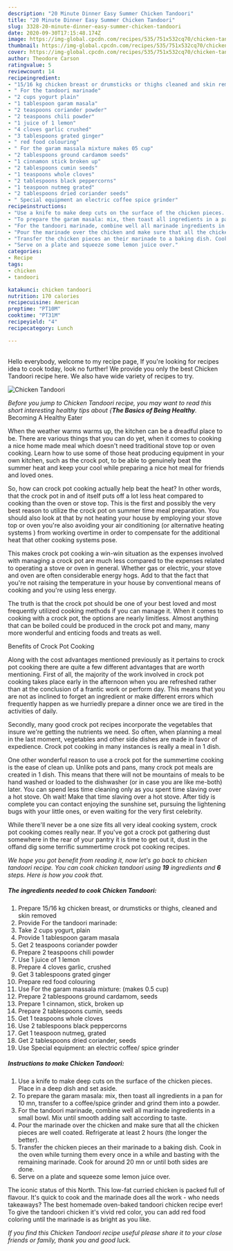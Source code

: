 ```yaml
---
description: "20 Minute Dinner Easy Summer Chicken Tandoori"
title: "20 Minute Dinner Easy Summer Chicken Tandoori"
slug: 3328-20-minute-dinner-easy-summer-chicken-tandoori
date: 2020-09-30T17:15:48.174Z
image: https://img-global.cpcdn.com/recipes/535/751x532cq70/chicken-tandoori-recipe-main-photo.jpg
thumbnail: https://img-global.cpcdn.com/recipes/535/751x532cq70/chicken-tandoori-recipe-main-photo.jpg
cover: https://img-global.cpcdn.com/recipes/535/751x532cq70/chicken-tandoori-recipe-main-photo.jpg
author: Theodore Carson
ratingvalue: 5
reviewcount: 14
recipeingredient:
- "15/16 kg chicken breast or drumsticks or thighs cleaned and skin removed"
- " For the tandoori marinade"
- "2 cups yogurt plain"
- "1 tablespoon garam masala"
- "2 teaspoons coriander powder"
- "2 teaspoons chili powder"
- "1 juice of 1 lemon"
- "4 cloves garlic crushed"
- "3 tablespoons grated ginger"
- " red food colouring"
- " For the garam massala mixture makes 05 cup"
- "2 tablespoons ground cardamom seeds"
- "1 cinnamon stick broken up"
- "2 tablespoons cumin seeds"
- "1 teaspoons whole cloves"
- "2 tablespoons black peppercorns"
- "1 teaspoon nutmeg grated"
- "2 tablespoons dried coriander seeds"
- " Special equipment an electric coffee spice grinder"
recipeinstructions:
- "Use a knife to make deep cuts on the surface of the chicken pieces. Place in a deep dish and set aside."
- "To prepare the garam masala: mix, then toast all ingredients in a pan for 10 mn, transfer to a coffee/spice grinder and grind them into a powder."
- "For the tandoori marinade, combine well all marinade ingredients in a small bowl. Mix until smooth adding salt according to taste."
- "Pour the marinade over the chicken and make sure that all the chicken pieces are well coated. Refrigerate at least 2 hours (the longer the better)."
- "Transfer the chicken pieces an their marinade to a baking dish. Cook in the oven while turning them every once in a while and basting with the remaining marinade. Cook for around 20 mn or until both sides are done."
- "Serve on a plate and squeeze some lemon juice over."
categories:
- Recipe
tags:
- chicken
- tandoori

katakunci: chicken tandoori 
nutrition: 170 calories
recipecuisine: American
preptime: "PT10M"
cooktime: "PT31M"
recipeyield: "4"
recipecategory: Lunch

---
```

<br>
Hello everybody, welcome to my recipe page, If you're looking for recipes idea to cook today, look no further! We provide you only the best Chicken Tandoori recipe here. We also have wide variety of recipes to try.
<br>


![Chicken Tandoori](https://img-global.cpcdn.com/recipes/535/751x532cq70/chicken-tandoori-recipe-main-photo.jpg)

<i>Before you jump to Chicken Tandoori recipe, you may want to read this short interesting healthy tips about {<strong>The Basics of Being Healthy</strong>.</i>
Becoming A Healthy Eater


When the weather warms warms up, the kitchen can be a dreadful place to be. There are various things that you can do yet, when it comes to cooking a nice home made meal which doesn't need traditional stove top or oven cooking. Learn how to use some of those heat producing equipment in your own kitchen, such as the crock pot, to be able to genuinely beat the summer heat and keep your cool while preparing a nice hot meal for friends and loved ones.

So, how can crock pot cooking actually help beat the heat? In other words, that the crock pot in and of itself puts off a lot less heat compared to cooking than the oven or stove top. This is the first and possibly the very best reason to utilize the crock pot on summer time meal preparation. You should also look at that by not heating your house by employing your stove top or oven you're also avoiding your air conditioning (or alternative heating systems ) from working overtime in order to compensate for the additional heat that other cooking systems pose.

This makes crock pot cooking a win-win situation as the expenses involved with managing a crock pot are much less compared to the expenses related to operating a stove or oven in general. Whether gas or electric, your stove and oven are often considerable energy hogs. Add to that the fact that you're not raising the temperature in your house by conventional means of cooking and you're using less energy.

 The truth is that the crock pot should be one of your best loved and most frequently utilized cooking methods if you can manage it. When it comes to cooking with a crock pot, the options are nearly limitless.  Almost anything that can be boiled could be produced in the crock pot and many, many more wonderful and enticing foods and treats as well.

Benefits of Crock Pot Cooking

Along with the cost advantages mentioned previously as it pertains to crock pot cooking there are quite a few different advantages that are worth mentioning. First of all, the majority of the work involved in crock pot cooking takes place early in the afternoon when you are refreshed rather than at the conclusion of a frantic work or perform day. This means that you are not as inclined to forget an ingredient or make different errors which frequently happen as we hurriedly prepare a dinner once we are tired in the activities of daily.

Secondly, many good crock pot recipes incorporate the vegetables that insure we're getting the nutrients we need. So often, when planning a meal in the last moment, vegetables and other side dishes are made in favor of expedience. Crock pot cooking in many instances is really a meal in 1 dish.

One other wonderful reason to use a crock pot for the summertime cooking is the ease of clean up.  Unlike pots and pans, many crock pot meals are created in 1 dish. This means that there will not be mountains of meals to be hand washed or loaded to the dishwasher (or in case you are like me-both) later. You can spend less time cleaning only as you spent time slaving over a hot stove. Oh wait! Make that time slaving over a hot stove. After tidy is complete you can contact enjoying the sunshine set, pursuing the lightening bugs with your little ones, or even waiting for the very first celebrity.

While there'll never be a one size fits all very ideal cooking system, crock pot cooking comes really near. If you've got a crock pot gathering dust somewhere in the rear of your pantry it is time to get out it, dust in the offand dig some terrific summertime crock pot cooking recipes.


<i>We hope you got benefit from reading it, now let's go back to chicken tandoori recipe. You can cook chicken tandoori using <strong>19</strong> ingredients and <strong>6</strong> steps. Here is how you cook that.
</i>

##### The ingredients needed to cook Chicken Tandoori:

1. Prepare 15/16 kg chicken breast, or drumsticks or thighs, cleaned and skin removed
1. Provide  For the tandoori marinade:
1. Take 2 cups yogurt, plain
1. Provide 1 tablespoon garam masala
1. Get 2 teaspoons coriander powder
1. Prepare 2 teaspoons chili powder
1. Use 1 juice of 1 lemon
1. Prepare 4 cloves garlic, crushed
1. Get 3 tablespoons grated ginger
1. Prepare  red food colouring
1. Use  For the garam massala mixture: (makes 0.5 cup)
1. Prepare 2 tablespoons ground cardamom, seeds
1. Prepare 1 cinnamon, stick, broken up
1. Prepare 2 tablespoons cumin, seeds
1. Get 1 teaspoons whole cloves
1. Use 2 tablespoons black peppercorns
1. Get 1 teaspoon nutmeg, grated
1. Get 2 tablespoons dried coriander, seeds
1. Use  Special equipment: an electric coffee/ spice grinder


##### Instructions to make Chicken Tandoori:

1. Use a knife to make deep cuts on the surface of the chicken pieces. Place in a deep dish and set aside.
1. To prepare the garam masala: mix, then toast all ingredients in a pan for 10 mn, transfer to a coffee/spice grinder and grind them into a powder.
1. For the tandoori marinade, combine well all marinade ingredients in a small bowl. Mix until smooth adding salt according to taste.
1. Pour the marinade over the chicken and make sure that all the chicken pieces are well coated. Refrigerate at least 2 hours (the longer the better).
1. Transfer the chicken pieces an their marinade to a baking dish. Cook in the oven while turning them every once in a while and basting with the remaining marinade. Cook for around 20 mn or until both sides are done.
1. Serve on a plate and squeeze some lemon juice over.


The iconic status of this North. This low-fat curried chicken is packed full of flavour. It&#39;s quick to cook and the marinade does all the work - who needs takeaways? The best homemade oven-baked tandoori chicken recipe ever! To give the tandoori chicken it&#39;s vivid red color, you can add red food coloring until the marinade is as bright as you like. 

<i>If you find this Chicken Tandoori recipe useful please share it to your close friends or family, thank you and good luck.</i>
